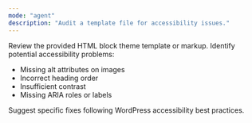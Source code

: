 ```yaml
---
mode: "agent"
description: "Audit a template file for accessibility issues."
---
```


Review the provided HTML block theme template or markup. Identify potential accessibility problems:
- Missing alt attributes on images
- Incorrect heading order
- Insufficient contrast
- Missing ARIA roles or labels

Suggest specific fixes following WordPress accessibility best practices.
